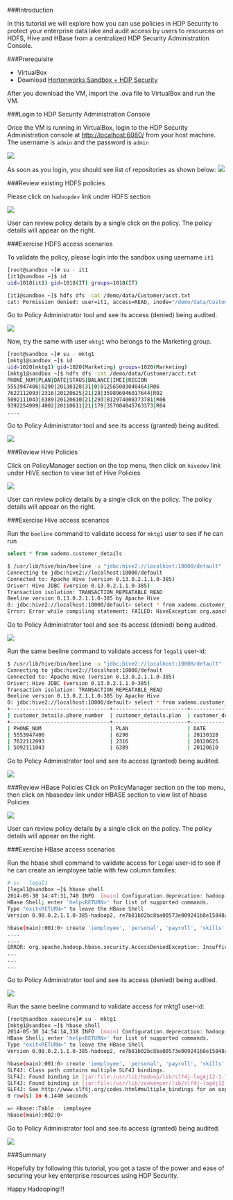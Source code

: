 ###Introduction

In this tutorial we will explore how you can use policies in HDP Security to protect your enterprise data lake and audit access by users to resources on HDFS, Hive and HBase from a centralized HDP Security Administration Console.

###Prerequisite

  - VirtualBox
  - Download [Hortonworks Sandbox + HDP Security](http://hortonassets.s3.amazonaws.com/2.1/hdpsecurity/HDPSecurity_3.5.000-on-HDP-2.1Sandbox.ova)
  
After you download the VM, import the .ova file to VirtualBox and run the VM.


###Login to HDP Security Administration Console 

Once the VM is running in VirtualBox, login to the HDP Security Administration console at [http://localhost:6080/](http://localhost:6080/) from your host machine. The username is `admin` and the password is `admin`


![](http://hortonassets.s3.amazonaws.com/tutorial/security/XAPolicyAdminLogin.png)

As soon as you login, you should see list of repositories as shown below:
![](http://hortonassets.s3.amazonaws.com/tutorial/security/RepositoryList.png)

###Review existing HDFS policies

Please click on `hadoopdev` link under HDFS section

![](http://hortonassets.s3.amazonaws.com/tutorial/security/HDFSPolicyList.png)

User can review policy details by a single click on the policy. The policy details will appear on the right.


###Exercise HDFS access scenarios

To validate the policy, please login into the sandbox using username `it1`

```bash
[root@sandbox ~]# su - it1
[it1@sandbox ~]$ id
uid=1018(it1) gid=1018(IT) groups=1018(IT)

[it1@sandbox ~]$ hdfs dfs -cat /demo/data/Customer/acct.txt
cat: Permission denied: user=it1, access=READ, inode="/demo/data/Customer/acct.txt":hdfs:hdfs:-rwx------
```

Go to Policy Administrator tool and see its access (denied) being audited.

![](http://hortonassets.s3.amazonaws.com/tutorial/security/HDFSAccessAuditDeniedUseCase.png) 

Now, try the same with user `mktg1`  who belongs to the Marketing group.

```bash
[root@sandbox ~]# su - mktg1
[mktg1@sandbox ~]$ id
uid=1020(mktg1) gid=1020(Marketing) groups=1020(Marketing)
[mktg1@sandbox ~]$ hdfs dfs -cat /demo/data/Customer/acct.txt
PHONE_NUM|PLAN|DATE|STAUS|BALANCE|IMEI|REGION
5553947406|6290|20130328|31|0|012565003040464|R06
7622112093|2316|20120625|21|28|359896046017644|R02
5092111043|6389|20120610|21|293|012974008373781|R06
9392254909|4002|20110611|21|178|357004045763373|R04
....
```

Go to Policy Administrator tool and see its access (granted) being audited.

![](http://hortonassets.s3.amazonaws.com/tutorial/security/HDFSAccessAuditGrantedUseCase.png)

###Review Hive Policies

Click on PolicyManager section on the top menu, then click on `hivedev` link under HIVE section to view list of Hive Policies

![](http://hortonassets.s3.amazonaws.com/tutorial/security/HivePolicyList.png)

User can review policy details by a single click on the policy. The policy details will appear on the right.

###Exercise Hive access scenarios

Run the `beeline` command to validate access for `mktg1` user to see if he can run 

```sql
select * from xademo.customer_details
```

```bash
$ /usr/lib/hive/bin/beeline -u "jdbc:hive2://localhost:10000/default" -n mktg1 -p mktg1 -d org.apache.hive.jdbc.HiveDriver
Connecting to jdbc:hive2://localhost:10000/default
Connected to: Apache Hive (version 0.13.0.2.1.1.0-385)
Driver: Hive JDBC (version 0.13.0.2.1.1.0-385)
Transaction isolation: TRANSACTION_REPEATABLE_READ
Beeline version 0.13.0.2.1.1.0-385 by Apache Hive
0: jdbc:hive2://localhost:10000/default> select * from xademo.customer_details ;
Error: Error while compiling statement: FAILED: HiveException org.apache.hadoop.hive.ql.metadata.AuthorizationException: User [mktg1] does not have [select] privilege on column [db:xademo,table:customer_details,column:imei] (state=42000,code=40000)
```

Go to Policy Administrator tool and see its access (denied) being audited.

![](http://hortonassets.s3.amazonaws.com/tutorial/security/HIVEAccessAuditDeniedUseCase.png)


Run the same beeline command to validate access for `legal1` user-id:

```bash
$ /usr/lib/hive/bin/beeline -u "jdbc:hive2://localhost:10000/default" -n legal1 -p legal1 -d org.apache.hive.jdbc.HiveDriver
Connecting to jdbc:hive2://localhost:10000/default
Connected to: Apache Hive (version 0.13.0.2.1.1.0-385)
Driver: Hive JDBC (version 0.13.0.2.1.1.0-385)
Transaction isolation: TRANSACTION_REPEATABLE_READ
Beeline version 0.13.0.2.1.1.0-385 by Apache Hive
0: jdbc:hive2://localhost:10000/default> select * from xademo.customer_details ;
+--------------------------------+------------------------+--------------------+
| customer_details.phone_number  | customer_details.plan  | customer_details.d |
+--------------------------------+------------------------+--------------------+
| PHONE_NUM                      | PLAN                   | DATE               |
| 5553947406                     | 6290                   | 20130328           |
| 7622112093                     | 2316                   | 20120625           |
| 5092111043                     | 6389                   | 20120610           |
```

Go to Policy Administrator tool and see its access (granted) being audited.

![](http://hortonassets.s3.amazonaws.com/tutorial/security/HIVEAccessAuditGrantedUseCase.png)


###Review HBase Policies
Click on PolicyManager section on the top menu, then click on hbasedev link under HBASE section to view list of hbase Policies

![](http://hortonassets.s3.amazonaws.com/tutorial/security/HBasePolicyList.png)

User can review policy details by a single click on the policy. The policy details will appear on the right.

###Exercise HBase access scenarios

Run the hbase shell command to validate access for Legal user-id to see if he can create an iemployee table with few column families:

```bash
# su - legal1
[legal1@sandbox ~]$ hbase shell
2014-05-30 14:47:31,740 INFO  [main] Configuration.deprecation: hadoop.native.lib is deprecated. Instead, use io.native.lib.available
HBase Shell; enter 'help<RETURN>' for list of supported commands.
Type "exit<RETURN>" to leave the HBase Shell
Version 0.98.0.2.1.1.0-385-hadoop2, re7b81b02bc8ba00573e009241b8e15848ae8bfb7, Wed Apr 16 15:23:13 PDT 2014

hbase(main):001:0> create 'iemployee', 'personal', 'payroll', 'skills', 'insurance'
....
....
ERROR: org.apache.hadoop.hbase.security.AccessDeniedException: Insufficient permissions for user 'legal1 (auth:SIMPLE)' (global, action=CREATE)
...
...
...
```

Go to Policy Administrator tool and see its access (denied) being audited.

![](http://hortonassets.s3.amazonaws.com/tutorial/security/HBaseAccessAuditDeniedUseCase.png)

Run the same beeline command to validate access for mktg1 user-id:

```bash
[root@sandbox xasecure]# su - mktg1
[mktg1@sandbox ~]$ hbase shell
2014-05-30 14:54:14,338 INFO  [main] Configuration.deprecation: hadoop.native.lib is deprecated. Instead, use io.native.lib.available
HBase Shell; enter 'help<RETURN>' for list of supported commands.
Type "exit<RETURN>" to leave the HBase Shell
Version 0.98.0.2.1.1.0-385-hadoop2, re7b81b02bc8ba00573e009241b8e15848ae8bfb7, Wed Apr 16 15:23:13 PDT 2014

hbase(main):001:0> create 'iemployee', 'personal', 'payroll', 'skills', 'insurance'
SLF4J: Class path contains multiple SLF4J bindings.
SLF4J: Found binding in [jar:file:/usr/lib/hadoop/lib/slf4j-log4j12-1.7.5.jar!/org/slf4j/impl/StaticLoggerBinder.class]
SLF4J: Found binding in [jar:file:/usr/lib/zookeeper/lib/slf4j-log4j12-1.6.1.jar!/org/slf4j/impl/StaticLoggerBinder.class]
SLF4J: See http://www.slf4j.org/codes.html#multiple_bindings for an explanation.
0 row(s) in 6.1440 seconds

=> Hbase::Table - iemployee
hbase(main):002:0>
```

Go to Policy Administrator tool and see its access (granted) being audited.

![](http://hortonassets.s3.amazonaws.com/tutorial/security/HBaseAccessAuditGrantedUseCase.png)

###Summary

Hopefully by following this tutorial, you got a taste of the power and ease of securing your key enterprise resources using HDP Security.

Happy Hadooping!!! 



